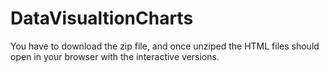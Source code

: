 # DataVisualtionCharts

You have to download the zip file, and once unziped the HTML files should open in your browser with the interactive versions.
